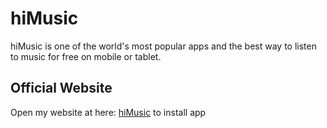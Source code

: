 # hiMusic

hiMusic is one of the world's most popular apps and the best way to listen to music for free on mobile or tablet.

## Official Website

Open my website at here: [hiMusic](http://himusic.vip) to install app